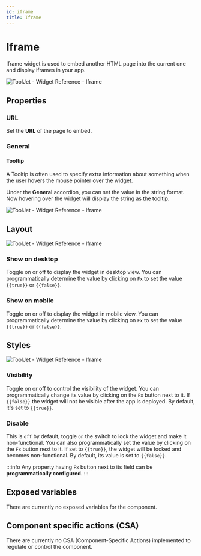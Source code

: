 ```yaml
---
id: iframe
title: Iframe
---
```

# Iframe

Iframe widget is used to embed another HTML page into the current one and display iframes in your app.

<div style={{textAlign: 'center'}}>

<img className="screenshot-full" src="/img/widgets/iframe/iframe.png" alt="ToolJet - Widget Reference - Iframe" />

</div>

## Properties

### URL

Set the **URL** of the page to embed.

### General
#### Tooltip

A Tooltip is often used to specify extra information about something when the user hovers the  mouse pointer over the widget.

Under the <b>General</b> accordion, you can set the value in the string format. Now hovering over the widget will display the string as the tooltip.

<div style={{textAlign: 'center'}}>

<img className="screenshot-full" src="/img/tooltip.png" alt="ToolJet - Widget Reference - Iframe" />

</div>

## Layout

<div style={{textAlign: 'center'}}>

<img className="screenshot-full" src="/img/widgets/iframe/layout.png" alt="ToolJet - Widget Reference - Iframe" />

</div>

### Show on desktop

Toggle on or off to display the widget in desktop view. You can programmatically determine the value by clicking on `Fx` to set the value `{{true}}` or `{{false}}`.
### Show on mobile

Toggle on or off to display the widget in mobile view. You can programmatically determine the value by clicking on `Fx` to set the value `{{true}}` or `{{false}}`.

## Styles

<div style={{textAlign: 'center'}}>

<img className="screenshot-full" src="/img/widgets/iframe/styles.png" alt="ToolJet - Widget Reference - Iframe" />

</div>

### Visibility

Toggle on or off to control the visibility of the widget. You can programmatically change its value by clicking on the `Fx` button next to it. If `{{false}}` the widget will not be visible after the app is deployed. By default, it's set to `{{true}}`.

### Disable

This is `off` by default, toggle `on` the switch to lock the widget and make it non-functional. You can also programmatically set the value by clicking on the `Fx` button next to it. If set to `{{true}}`, the widget will be locked and becomes non-functional. By default, its value is set to `{{false}}`.

:::info
Any property having `Fx` button next to its field can be **programmatically configured**.
:::

## Exposed variables

There are currently no exposed variables for the component.

## Component specific actions (CSA)

There are currently no CSA (Component-Specific Actions) implemented to regulate or control the component.
